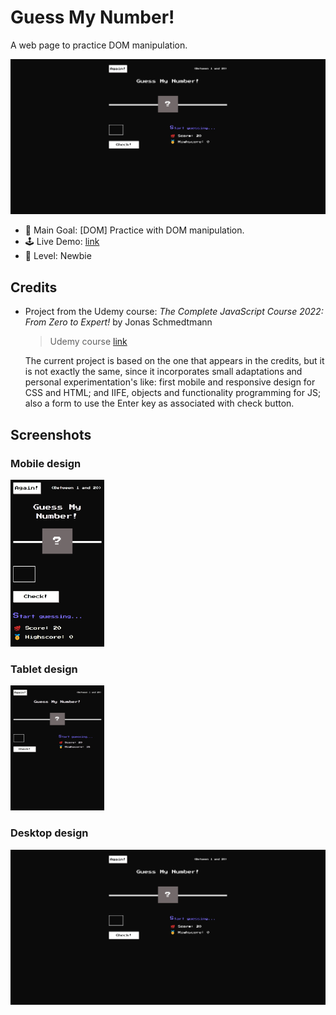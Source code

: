 # Guess My Number!

A web page to practice DOM manipulation.

<img src="./data/screenshot_desktop.jpg" width="600">

- 🎯 Main Goal: [DOM] Practice with DOM manipulation.
- 🕹️ Live Demo: [link](https://orses.github.io/vanilla_javascript/dom_guess_number/src/)
- 🔵 Level: Newbie

## Credits

- Project from the Udemy course: _The Complete JavaScript Course 2022: From Zero to Expert!_ by Jonas Schmedtmann

  > Udemy course [link](https://www.udemy.com/course/the-complete-javascript-course/)

  The current project is based on the one that appears in the credits, but it is not exactly the same, since it incorporates small adaptations and personal experimentation's like: first mobile and responsive design for CSS and HTML; and IIFE, objects and functionality programming for JS; also a form to use the Enter key as associated with check button.

## Screenshots

### Mobile design

<img src="./data/screenshot_mobile_375.jpg" width="150">

### Tablet design

<img src="./data/screenshot_tablet.jpg" width="150">

### Desktop design

<img src="./data/screenshot_desktop.jpg" width="600">
